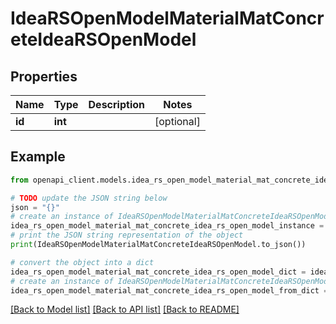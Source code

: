 # IdeaRSOpenModelMaterialMatConcreteIdeaRSOpenModel


## Properties

Name | Type | Description | Notes
------------ | ------------- | ------------- | -------------
**id** | **int** |  | [optional] 

## Example

```python
from openapi_client.models.idea_rs_open_model_material_mat_concrete_idea_rs_open_model import IdeaRSOpenModelMaterialMatConcreteIdeaRSOpenModel

# TODO update the JSON string below
json = "{}"
# create an instance of IdeaRSOpenModelMaterialMatConcreteIdeaRSOpenModel from a JSON string
idea_rs_open_model_material_mat_concrete_idea_rs_open_model_instance = IdeaRSOpenModelMaterialMatConcreteIdeaRSOpenModel.from_json(json)
# print the JSON string representation of the object
print(IdeaRSOpenModelMaterialMatConcreteIdeaRSOpenModel.to_json())

# convert the object into a dict
idea_rs_open_model_material_mat_concrete_idea_rs_open_model_dict = idea_rs_open_model_material_mat_concrete_idea_rs_open_model_instance.to_dict()
# create an instance of IdeaRSOpenModelMaterialMatConcreteIdeaRSOpenModel from a dict
idea_rs_open_model_material_mat_concrete_idea_rs_open_model_from_dict = IdeaRSOpenModelMaterialMatConcreteIdeaRSOpenModel.from_dict(idea_rs_open_model_material_mat_concrete_idea_rs_open_model_dict)
```
[[Back to Model list]](../README.md#documentation-for-models) [[Back to API list]](../README.md#documentation-for-api-endpoints) [[Back to README]](../README.md)


